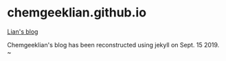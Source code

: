 # chemgeeklian.github.io

[Lian's blog](https://chemgeeklian.github.io)

Chemgeeklian's blog has been reconstructed using jekyll on Sept. 15 2019.
~
